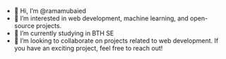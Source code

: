 - 👋 Hi, I’m @ramamubaied
- 👀 I’m interested in web development, machine learning, and open-source projects.
- 🌱 I’m currently studying in BTH SE
- 💞️ I’m looking to collaborate on projects related to web development. If you have an exciting project, feel free to reach out!
<!---
ramamubaied/ramamubaied is a ✨ special ✨ repository because its `README.md` (this file) appears on your GitHub profile.
You can click the Preview link to take a look at your changes.
--->
